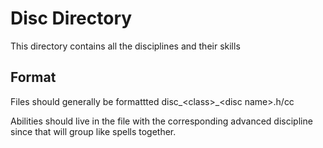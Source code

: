 # Disc Directory
This directory contains all the disciplines and their skills

## Format
Files should generally be formattted disc_\<class\>_\<disc name\>.h/cc

Abilities should live in the file with the corresponding advanced discipline since that will group like spells together.

